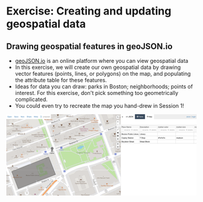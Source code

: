 # Exercise: Creating and updating geospatial data

## Drawing geospatial features in geoJSON.io

* [geoJSON.io](https://geojson.io/#map=2/20.0/0.0) is an online platform where you can view geospatial data
* In this exercise, we will create our own geospatial data by drawing vector features (points, lines, or polygons) on the map, and populating the attribute table for these features.
* Ideas for data you can draw: parks in Boston; neighborhoods; points of interest. For this exercise, don't pick something too geometrically complicated.
* You could even try to recreate the map you hand-drew in Session 1!

![A screenshot of a polygon and a point, and their corresponding table, in geoJSON.io.](./media/geojson-screenshot.png)